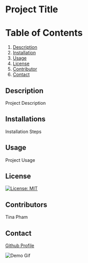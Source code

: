 # Project Title
    
# Table of Contents
    
1. [Description](#description)
2. [Installation](#installations)
3. [Usage](#usage)
4. [License](#license)
5. [Contributor](#contributor)
6. [Contact](#contact)


## Description
Project Description
    
## Installations
Installation Steps
      
## Usage
Project Usage
      

## License

[![License: MIT](https://img.shields.io/badge/License-MIT-yellow.svg)](https://opensource.org/licenses/MIT)

      
## Contributors
Tina Pham
    
## Contact
[Github Profile](https://www.github.com/tpham912)

![Demo Gif](ReadmeDemo.gif)